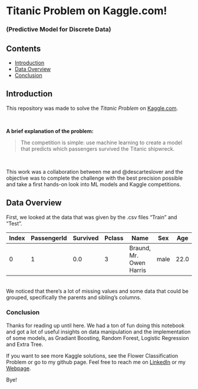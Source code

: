 # Titanic Problem on Kaggle.com!
### (Predictive Model for Discrete Data)

## Contents

- [Introduction](#introduction)
- [Data Overview](#data-overview)
- [Conclusion](#conclusion)

## Introduction

This repository was made to solve the *Titanic Problem* on [Kaggle.com](https://www.kaggle.com/c/titanic).

<br/>

**A brief explanation of the problem:**

> The competition is simple: use machine learning to create a model that predicts which passengers survived the Titanic shipwreck.

<br/>

This work was a collaboration between me and @descarteslover and the objective was to complete the challenge with the best precision possible and take a first hands-on look into ML models and Kaggle competitions.

## Data Overview

First, we looked at the data that was given by the .csv files “Train” and “Test”.

Index | PassengerId | Survived |	Pclass |	Name |	Sex |	Age | SibSp | Parch | Ticket | Fare |	Cabin | Embarked
--- | --- | --- | --- |--- |--- |--- |--- |--- |--- |--- |--- | ---
0 | 1 | 0.0 | 3 | Braund, Mr. Owen Harris | male | 22.0 | 1 | 0 | A/5 | 21171 | 7.2500 | NaN | S

<br>
We noticed that there’s a lot of missing values and some data that could be grouped, specifically the parents and sibling’s columns.


### Conclusion

Thanks for reading up until here. We had a ton of fun doing this notebook and got a lot of useful insights on data manipulation and the implementation of some models, as Gradiant Boosting, Random Forest, Logistic Regression and Extra Tree.

If you want to see more Kaggle solutions, see the Flower Classification Problem or go to my github page. Feel free to reach me on [LinkedIn](https://www.linkedin.com/in/isaiapedro/) or my [Webpage](https://github.com/isaiapedro/Portfolio-Website).

Bye!
